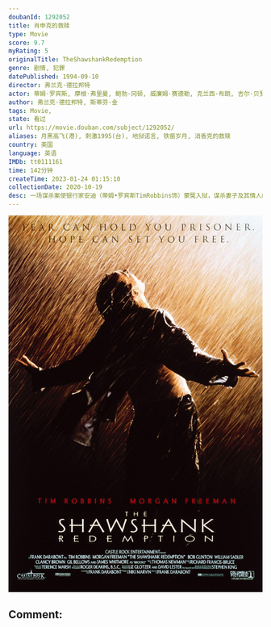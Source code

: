 ```yaml
---
doubanId: 1292052
title: 肖申克的救赎
type: Movie
score: 9.7
myRating: 5
originalTitle: TheShawshankRedemption
genre: 剧情, 犯罪
datePublished: 1994-09-10
director: 弗兰克·德拉邦特
actor: 蒂姆·罗宾斯, 摩根·弗里曼, 鲍勃·冈顿, 威廉姆·赛德勒, 克兰西·布朗, 吉尔·贝罗斯, 马克·罗斯顿, 詹姆斯·惠特摩, 杰弗里·德曼, 拉里·布兰登伯格, 尼尔·吉恩托利, 布赖恩·利比, 大卫·普罗瓦尔, 约瑟夫·劳格诺, 祖德·塞克利拉, 保罗·麦克兰尼, 芮妮·布莱恩, 阿方索·弗里曼, ·福斯特, 弗兰克·梅德拉诺, 马克·迈尔斯, 尼尔·萨默斯, 耐德·巴拉米, 布赖恩·戴拉特, 唐·麦克马纳斯
author: 弗兰克·德拉邦特, 斯蒂芬·金
tags: Movie, 
state: 看过
url: https://movie.douban.com/subject/1292052/
aliases: 月黑高飞(港), 刺激1995(台), 地狱诺言, 铁窗岁月, 消香克的救赎
country: 美国
language: 英语
IMDb: tt0111161
time: 142分钟
createTime: 2023-01-24 01:15:10
collectionDate: 2020-10-19
desc: 一场谋杀案使银行家安迪（蒂姆•罗宾斯TimRobbins饰）蒙冤入狱，谋杀妻子及其情人的指控将囚禁他终生。在肖申克监狱的首次现身就让监狱“大哥”瑞德（摩根•弗里曼MorganFreeman...
---
```


![image](assets/p480747492.jpg)

Comment: 
---

